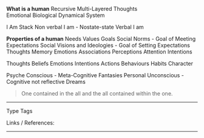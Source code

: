 

**What is a human**
Recursive 
Multi-Layered
	Thoughts  
	Emotional
	Biological
Dynamical System

I Am Stack
Non verbal I am - Nostate-state
Verbal I am




**Properties of a human**
Needs
Values 
Goals 
	Social Norms - Goal of Meeting Expectations
	Social Visions and Ideologies - Goal of Setting Expectations
Thoughts
Memory
Emotions
Associations
Perceptions
Attention
Intentions 


Thoughts 
Beliefs
Emotions
Intentions
Actions
Behaviours
Habits
Character


Psyche
Conscious - Meta-Cognitive 
Fantasies 
Personal Unconscious - Cognitive not reflective 
Dreams 



> One contained in the all and 
> the all contained within the one.

---
Type 
Tags 

Links / References:


---